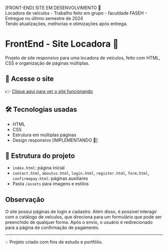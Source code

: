 [FRONT-END] SITE EM DESENVOLVIMENTO 🚧  
Locadora de veículos - Trabalho feito em grupo - faculdade FASEH - Entregue no último semestre de 2024  
Tendo atualizações, melhorias e otimizações após entrega.

# FrontEnd - Site Locadora 🚗

Projeto de site responsivo para uma locadora de veículos, feito com HTML, CSS e organização de páginas múltiplas.

## 🔗 Acesse o site

👉 [Clique aqui para ver o site funcionando](https://lunaalcs.github.io/FrontEnd-SiteLocadora/)

## 🛠 Tecnologias usadas

- HTML  
- CSS  
- Estrutura em múltiplas páginas  
- Design responsivo [IMPLEMENTANDO 🚧]

## 📁 Estrutura do projeto

- `index.html`: página inicial  
- `contact.html`, `aboutus.html`, `login.html`, `register.html`, `form.html`, `confirmepay.html`: páginas auxiliares  
- Pasta `/assets` para imagens e estilos  

## Observação

O site possui páginas de login e cadastro. Além disso, é possível interagir com o catálogo de veículos, que direciona para um formulário que pode ser preenchido de qualquer forma. Após o envio, o usuário é redirecionado para a página de confirmação de pagamento.

---

💡 Projeto criado com fins de estudo e portfólio.


